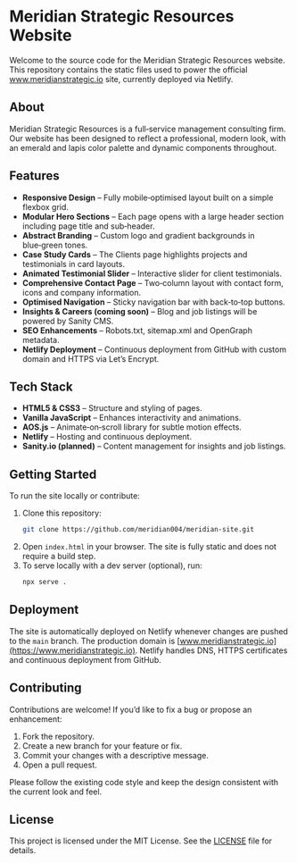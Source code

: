 # Meridian Strategic Resources Website

Welcome to the source code for the Meridian Strategic Resources website. This repository contains the static files used to power the official www.meridianstrategic.io site, currently deployed via Netlify.

## About

Meridian Strategic Resources is a full‑service management consulting firm. Our website has been designed to reflect a professional, modern look, with an emerald and lapis color palette and dynamic components throughout.

## Features

- **Responsive Design** – Fully mobile‑optimised layout built on a simple flexbox grid.
- **Modular Hero Sections** – Each page opens with a large header section including page title and sub‑header.
- **Abstract Branding** – Custom logo and gradient backgrounds in blue‑green tones.
- **Case Study Cards** – The Clients page highlights projects and testimonials in card layouts.
- **Animated Testimonial Slider** – Interactive slider for client testimonials.
- **Comprehensive Contact Page** – Two‑column layout with contact form, icons and company information.
- **Optimised Navigation** – Sticky navigation bar with back‑to‑top buttons.
- **Insights & Careers (coming soon)** – Blog and job listings will be powered by Sanity CMS.
- **SEO Enhancements** – Robots.txt, sitemap.xml and OpenGraph metadata.
- **Netlify Deployment** – Continuous deployment from GitHub with custom domain and HTTPS via Let’s Encrypt.

## Tech Stack

- **HTML5 & CSS3** – Structure and styling of pages.
- **Vanilla JavaScript** – Enhances interactivity and animations.
- **AOS.js** – Animate‑on‑scroll library for subtle motion effects.
- **Netlify** – Hosting and continuous deployment.
- **Sanity.io (planned)** – Content management for insights and job listings.

## Getting Started

To run the site locally or contribute:

1. Clone this repository:
   ```bash
   git clone https://github.com/meridian004/meridian-site.git
   ```
2. Open `index.html` in your browser. The site is fully static and does not require a build step.
3. To serve locally with a dev server (optional), run:
   ```bash
   npx serve .
   ```

## Deployment

The site is automatically deployed on Netlify whenever changes are pushed to the `main` branch. The production domain is [www.meridianstrategic.io](https://www.meridianstrategic.io). Netlify handles DNS, HTTPS certificates and continuous deployment from GitHub.

## Contributing

Contributions are welcome! If you’d like to fix a bug or propose an enhancement:

1. Fork the repository.
2. Create a new branch for your feature or fix.
3. Commit your changes with a descriptive message.
4. Open a pull request.

Please follow the existing code style and keep the design consistent with the current look and feel.

## License

This project is licensed under the MIT License. See the [LICENSE](LICENSE) file for details.
